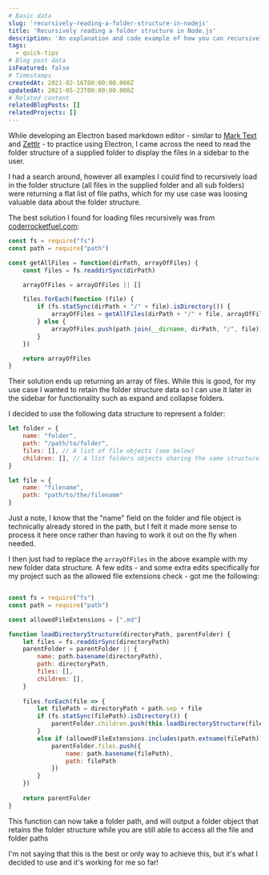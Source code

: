 ```yaml
---
# Basic data
slug: 'recursively-reading-a-folder-structure-in-nodejs'
title: 'Recursively reading a folder structure in Node.js'
description: 'An explanation and code example of how you can recursively read a folders structure with Node.js.'
tags:
  - quick-tips
# Blog post data
isFeatured: false
# Timestamps
createdAt: 2021-02-16T00:00:00.000Z
updatedAt: 2021-05-23T00:00:00.000Z
# Related content
relatedBlogPosts: []
relatedProjects: []
---
```


While developing an Electron based markdown editor - similar to [Mark Text](https://marktext.app/) and [Zettlr](https://www.zettlr.com/) - to practice using Electron, I came across the need to read the folder structure of a supplied folder to display the files in a sidebar to the user.

I had a search around, however all examples I could find to recursively load in the folder structure (all files in the supplied folder and all sub folders) were returning a flat list of file paths, which for my use case was loosing valuable data about the folder structure.

The best solution I found for loading files recursively was from [coderrocketfuel.com](https://coderrocketfuel.com/article/recursively-list-all-the-files-in-a-directory-using-node-js):

```js
const fs = require("fs")
const path = require("path")

const getAllFiles = function(dirPath, arrayOfFiles) {
    const files = fs.readdirSync(dirPath)

    arrayOfFiles = arrayOfFiles || []

    files.forEach(function (file) {
        if (fs.statSync(dirPath + "/" + file).isDirectory()) {
            arrayOfFiles = getAllFiles(dirPath + "/" + file, arrayOfFiles)
        } else {
            arrayOfFiles.push(path.join(__dirname, dirPath, "/", file))
        }
    })

    return arrayOfFiles
}
```

Their solution ends up returning an array of files. While this is good, for my use case I wanted to retain the folder structure data so I can use it later in the sidebar for functionality such as expand and collapse folders.

I decided to use the following data structure to represent a folder:

```js
let folder = {
    name: "folder",
    path: "/path/to/folder",
    files: [], // A list of file objects (see below)
    children: [], // A list folders objects sharing the same structure.
}

let file = {
    name: "filename",
    path: "path/to/the/filename"
}
```

Just a note, I know that the "name" field on the folder and file object is technically already stored in the path, but I felt it made more sense to process it here once rather than having to work it out on the fly when needed.

I then just had to replace the `arrayOfFiles` in the above example with my new folder data structure. A few edits - and some extra edits specifically for my project such as the allowed file extensions check - got me the following:

```js

const fs = require("fs")
const path = require("path")

const allowedFileExtensions = [".md"]

function loadDirectoryStructure(directoryPath, parentFolder) {
	let files = fs.readdirSync(directoryPath)
	parentFolder = parentFolder || {
		name: path.basename(directoryPath),
		path: directoryPath,
		files: [],
		children: [],
	}
	
	files.forEach(file => {
		let filePath = directoryPath + path.sep + file
		if (fs.statSync(filePath).isDirectory()) {
			parentFolder.children.push(this.loadDirectoryStructure(filePath))
		}
		else if (allowedFileExtensions.includes(path.extname(filePath))) {
			parentFolder.files.push({
				name: path.basename(filePath),
				path: filePath
			})
		}
	})
	
	return parentFolder
}
```

This function can now take a folder path, and will output a folder object that retains the folder structure while you are still able to access all the file and folder paths

I'm not saying that this is the best or only way to achieve this, but it's what I decided to use and it's working for me so far!
